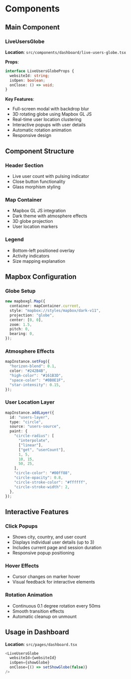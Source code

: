 # Components

## Main Component

### LiveUsersGlobe
**Location**: `src/components/dashboard/live-users-globe.tsx`

**Props**:
```typescript
interface LiveUsersGlobeProps {
  websiteId: string;
  isOpen: boolean;
  onClose: () => void;
}
```

**Key Features**:
- Full-screen modal with backdrop blur
- 3D rotating globe using Mapbox GL JS
- Real-time user location clustering
- Interactive popups with user details
- Automatic rotation animation
- Responsive design

## Component Structure

### Header Section
- Live user count with pulsing indicator
- Close button functionality
- Glass morphism styling

### Map Container
- Mapbox GL JS integration
- Dark theme with atmosphere effects
- 3D globe projection
- User location markers

### Legend
- Bottom-left positioned overlay
- Activity indicators
- Size mapping explanation

## Mapbox Configuration

### Globe Setup
```typescript
new mapboxgl.Map({
  container: mapContainer.current,
  style: "mapbox://styles/mapbox/dark-v11",
  projection: "globe",
  center: [0, 0],
  zoom: 1.5,
  pitch: 0,
  bearing: 0,
});
```

### Atmosphere Effects
```typescript
mapInstance.setFog({
  "horizon-blend": 0.1,
  color: "#242B4B",
  "high-color": "#161B3D",
  "space-color": "#0B0E1F",
  "star-intensity": 0.15,
});
```

### User Location Layer
```typescript
mapInstance.addLayer({
  id: "users-layer",
  type: "circle",
  source: "users-source",
  paint: {
    "circle-radius": [
      "interpolate",
      ["linear"],
      ["get", "userCount"],
      1, 5,
      10, 15,
      50, 25,
    ],
    "circle-color": "#00ff88",
    "circle-opacity": 0.8,
    "circle-stroke-color": "#ffffff",
    "circle-stroke-width": 2,
  },
});
```

## Interactive Features

### Click Popups
- Shows city, country, and user count
- Displays individual user details (up to 3)
- Includes current page and session duration
- Responsive popup positioning

### Hover Effects
- Cursor changes on marker hover
- Visual feedback for interactive elements

### Rotation Animation
- Continuous 0.1 degree rotation every 50ms
- Smooth transition effects
- Automatic cleanup on unmount

## Usage in Dashboard
**Location**: `src/pages/dashboard.tsx`

```typescript
<LiveUsersGlobe 
  websiteId={websiteId}
  isOpen={showGlobe}
  onClose={() => setShowGlobe(false)}
/>
```

